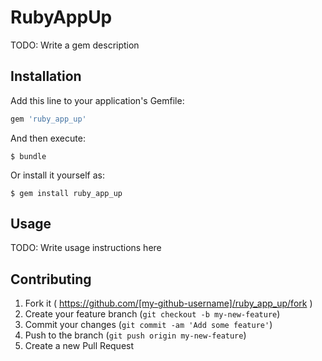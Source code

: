 # RubyAppUp

TODO: Write a gem description

## Installation

Add this line to your application's Gemfile:

```ruby
gem 'ruby_app_up'
```

And then execute:

    $ bundle

Or install it yourself as:

    $ gem install ruby_app_up

## Usage

TODO: Write usage instructions here

## Contributing

1. Fork it ( https://github.com/[my-github-username]/ruby_app_up/fork )
2. Create your feature branch (`git checkout -b my-new-feature`)
3. Commit your changes (`git commit -am 'Add some feature'`)
4. Push to the branch (`git push origin my-new-feature`)
5. Create a new Pull Request
